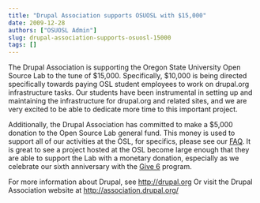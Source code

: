 ```yaml
---
title: "Drupal Association supports OSUOSL with $15,000"
date: 2009-12-28
authors: ["OSUOSL Admin"]
slug: drupal-association-supports-osuosl-15000
tags: []
---
```


The Drupal Association is supporting the Oregon State University Open Source Lab to the tune of $15,000. Specifically,
$10,000 is being directed specifically towards paying OSL student employees to work on drupal.org infrastructure tasks.
Our students have been instrumental in setting up and maintaining the infrastructure for drupal.org and related sites,
and we are very excited to be able to dedicate more time to this important project.

Additionally, the Drupal Association has committed to make a $5,000 donation to the Open Source Lab general fund. This
money is used to support all of our activities at the OSL, for specifics, please see our [FAQ](/faq). It is great to see
a project hosted at the OSL become large enough that they are able to support the Lab with a monetary donation,
especially as we celebrate our sixth anniversary with the [Give 6](/donate/buildthefuture) program.

For more information about Drupal, see <http://drupal.org> Or visit the Drupal Association website at
<http://association.drupal.org/>
